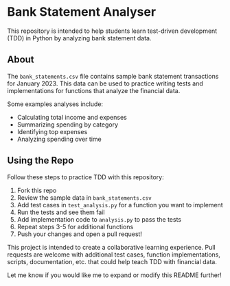 # Bank Statement Analyser

This repository is intended to help students learn test-driven development (TDD) in Python by analyzing bank statement data. 

## About

The `bank_statements.csv` file contains sample bank statement transactions for January 2023. This data can be used to practice writing tests and implementations for functions that analyze the financial data.

Some examples analyses include:

- Calculating total income and expenses
- Summarizing spending by category  
- Identifying top expenses
- Analyzing spending over time

## Using the Repo

Follow these steps to practice TDD with this repository:

1. Fork this repo
2. Review the sample data in `bank_statements.csv`
3. Add test cases in `test_analysis.py` for a function you want to implement 
4. Run the tests and see them fail
5. Add implementation code to `analysis.py` to pass the tests
6. Repeat steps 3-5 for additional functions
7. Push your changes and open a pull request!

This project is intended to create a collaborative learning experience. Pull requests are welcome with additional test cases, function implementations, scripts, documentation, etc. that could help teach TDD with financial data.

Let me know if you would like me to expand or modify this README further!
